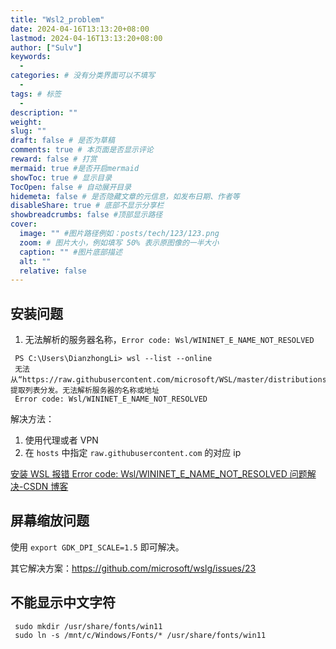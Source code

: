```yaml
---
title: "Wsl2_problem"
date: 2024-04-16T13:13:20+08:00
lastmod: 2024-04-16T13:13:20+08:00
author: ["Sulv"]
keywords:
  -
categories: # 没有分类界面可以不填写
  -
tags: # 标签
  -
description: ""
weight:
slug: ""
draft: false # 是否为草稿
comments: true # 本页面是否显示评论
reward: false # 打赏
mermaid: true #是否开启mermaid
showToc: true # 显示目录
TocOpen: false # 自动展开目录
hidemeta: false # 是否隐藏文章的元信息，如发布日期、作者等
disableShare: true # 底部不显示分享栏
showbreadcrumbs: false #顶部显示路径
cover:
  image: "" #图片路径例如：posts/tech/123/123.png
  zoom: # 图片大小，例如填写 50% 表示原图像的一半大小
  caption: "" #图片底部描述
  alt: ""
  relative: false
---
```


## 安装问题

1. 无法解析的服务器名称，`Error code: Wsl/WININET_E_NAME_NOT_RESOLVED`

```shell
 PS C:\Users\DianzhongLi> wsl --list --online
 无法从“https://raw.githubusercontent.com/microsoft/WSL/master/distributions/DistributionInfo.json”中提取列表分发。无法解析服务器的名称或地址
 Error code: Wsl/WININET_E_NAME_NOT_RESOLVED
```

解决方法：

1. 使用代理或者 VPN
2. 在 `hosts` 中指定 `raw.githubusercontent.com` 的对应 ip

[安装 WSL 报错 Error code: Wsl/WININET_E_NAME_NOT_RESOLVED 问题解决-CSDN 博客](https://blog.csdn.net/u013737132/article/details/136280824)

## 屏幕缩放问题

使用 `export GDK_DPI_SCALE=1.5` 即可解决。

其它解决方案：https://github.com/microsoft/wslg/issues/23

## 不能显示中文字符

```shell
 sudo mkdir /usr/share/fonts/win11
 sudo ln -s /mnt/c/Windows/Fonts/* /usr/share/fonts/win11
```
